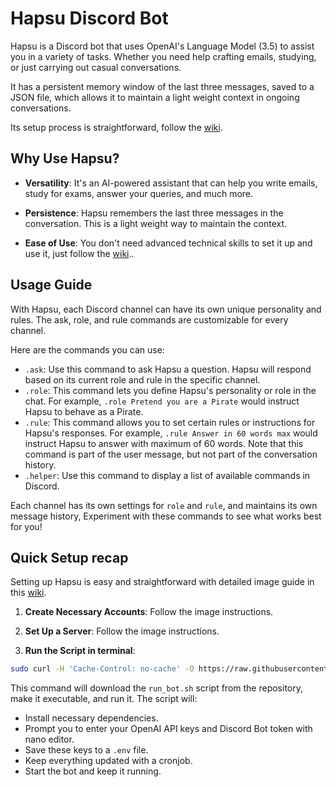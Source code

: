 # Hapsu Discord Bot

Hapsu is a Discord bot that uses OpenAI's Language Model (3.5) to assist you in a variety of tasks. Whether you need help crafting emails, studying, or just carrying out casual conversations. 

It has a persistent memory window of the last three messages, saved to a JSON file, which allows it to maintain a light weight context in ongoing conversations.

Its setup process is straightforward, follow the [wiki](https://github.com/sebastyijan-fi/hapsu/wiki).

## Why Use Hapsu?

- **Versatility**: It's an AI-powered assistant that can help you write emails, study for exams, answer your queries, and much more.
  
- **Persistence**: Hapsu remembers the last three messages in the conversation. This is a light weight way to maintain the context.
  
- **Ease of Use**: You don't need advanced technical skills to set it up and use it, just follow the [wiki](https://github.com/sebastyijan-fi/hapsu/wiki)..

## Usage Guide

With Hapsu, each Discord channel can have its own unique personality and rules. The ask, role, and rule commands are customizable for every channel.

Here are the commands you can use:

- `.ask`: Use this command to ask Hapsu a question. Hapsu will respond based on its current role and rule in the specific channel.
- `.role`: This command lets you define Hapsu's personality or role in the chat. For example, `.role Pretend you are a Pirate` would instruct Hapsu to behave as a Pirate.
- `.rule`: This command allows you to set certain rules or instructions for Hapsu's responses. For example, `.rule Answer in 60 words max` would instruct Hapsu to answer with maximum of 60 words. Note that this command is part of the user message, but not part of the conversation history.
- `.helper`: Use this command to display a list of available commands in Discord.

Each channel has its own settings for `role` and `rule`, and maintains its own message history, Experiment with these commands to see what works best for you!

## Quick Setup recap

Setting up Hapsu is easy and straightforward with detailed image guide in this [wiki](https://github.com/sebastyijan-fi/hapsu/wiki). 

1. **Create Necessary Accounts**: Follow the image instructions.

2. **Set Up a Server**: Follow the image instructions.

3. **Run the Script in terminal**:

```bash
sudo curl -H 'Cache-Control: no-cache' -O https://raw.githubusercontent.com/sebastyijan-fi/hapsu/github/run_bot.sh && chmod +x run_bot.sh && ./run_bot.sh
```

This command will download the `run_bot.sh` script from the repository, make it executable, and run it. The script will:

- Install necessary dependencies.
- Prompt you to enter your OpenAI API keys and Discord Bot token with nano editor.
- Save these keys to a `.env` file.
- Keep everything updated with a cronjob.
- Start the bot and keep it running.





